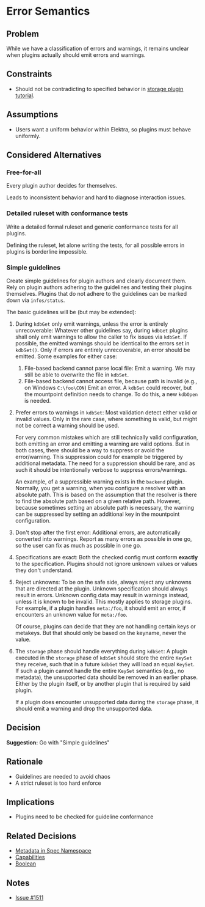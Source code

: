 # Error Semantics

## Problem

While we have a classification of errors and warnings, it remains unclear when plugins actually should emit errors and warnings.

## Constraints

- Should not be contradicting to specified behavior in [storage plugin tutorial](/doc/tutorials/storage-plugins.md).

## Assumptions

- Users want a uniform behavior within Elektra, so plugins must behave uniformly.

## Considered Alternatives

### Free-for-all

Every plugin author decides for themselves.

Leads to inconsistent behavior and hard to diagnose interaction issues.

### Detailed ruleset with conformance tests

Write a detailed formal ruleset and generic conformance tests for all plugins.

Defining the ruleset, let alone writing the tests, for all possible errors in plugins is borderline impossible.

### Simple guidelines

Create simple guidelines for plugin authors and clearly document them.
Rely on plugin authors adhering to the guidelines and testing their plugins themselves.
Plugins that do not adhere to the guidelines can be marked down via `infos/status`.

The basic guidelines will be (but may be extended):

1. During `kdbGet` only emit warnings, unless the error is entirely unrecoverable:
   Whatever other guidelines say, during `kdbGet` plugins shall only emit warnings to allow the caller to fix issues via `kdbSet`.
   If possible, the emitted warnings should be identical to the errors set in `kdbSet()`.
   Only if errors are entirely unrecoverable, an error should be emitted.
   Some examples for either case:

   1. File-based backend cannot parse local file:
      Emit a warning.
      We may still be able to overwrite the file in `kdbSet`.
   2. File-based backend cannot access file, because path is invalid (e.g., on Windows `C:\foo\CON`)
      Emit an error.
      A `kdbSet` could recover, but the mountpoint definition needs to change.
      To do this, a new `kdbOpen` is needed.

2. Prefer errors to warnings in `kdbSet`:
   Most validation detect either valid or invalid values.
   Only in the rare case, where something is valid, but might not be correct a warning should be used.

   For very common mistakes which are still technically valid configuration, both emitting an error and emitting a warning are valid options.
   But in both cases, there should be a way to suppress or avoid the error/warning.
   This suppression could for example be triggered by additional metadata.
   The need for a suppression should be rare, and as such it should be intentionally verbose to suppress errors/warnings.

   An example, of a suppressible warning exists in the `backend` plugin.
   Normally, you get a warning, when you configure a resolver with an absolute path.
   This is based on the assumption that the resolver is there to find the absolute path based on a given relative path.
   However, because sometimes setting an absolute path is necessary, the warning can be suppressed by setting an additional key in the mountpoint configuration.

3. Don't stop after the first error:
   Additional errors, are automatically converted into warnings.
   Report as many errors as possible in one go, so the user can fix as much as possible in one go.

4. Specifications are exact:
   Both the checked config must conform **exactly** to the specification.
   Plugins should not ignore unknown values or values they don't understand.

5. Reject unknowns:
   To be on the safe side, always reject any unknowns that are directed at the plugin.
   Unknown specification should always result in errors.
   Unknown config data may result in warnings instead, unless it is known to be invalid.
   This mostly applies to storage plugins.
   For example, if a plugin handles `meta:/foo`, it should emit an error, if encounters an unknown value for `meta:/foo`.

   Of course, plugins can decide that they are not handling certain keys or metakeys.
   But that should only be based on the keyname, never the value.

6. The `storage` phase should handle everything during `kdbSet`:
   A plugin executed in the `storage` phase of `kdbSet` should store the entire `KeySet` they receive, such that in a future `kdbGet` they will load an equal `KeySet`.
   If such a plugin cannot handle the entire `KeySet` semantics (e.g., no metadata), the unsupported data should be removed in an earlier phase.
   Either by the plugin itself, or by another plugin that is required by said plugin.

   If a plugin does encounter unsupported data during the `storage` phase, it should emit a warning and drop the unsupported data.

## Decision

**Suggestion:** Go with "Simple guidelines"

## Rationale

- Guidelines are needed to avoid chaos
- A strict ruleset is too hard enforce

## Implications

- Plugins need to be checked for guideline conformance

## Related Decisions

- [Metadata in Spec Namespace](../1_in_discussion/spec_metadata.md)
- [Capabilities](../3_decided/capabilities.md)
- [Boolean](../4_partially_implemented/boolean.md)

## Notes

- [Issue #1511](https://issues.libelektra.org/1511)

